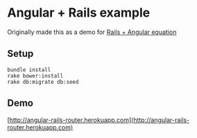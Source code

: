 # Angular + Rails example

Originally made this as a demo for [Rails + Angular equation](http://dev.mikamai.com/post/97732414859/the-rails-angular-equation-can-give-you-satisfaction)

## Setup

    bundle install
    rake bower:install
    rake db:migrate db:seed

## Demo

[http://angular-rails-router.herokuapp.com](http://angular-rails-router.herokuapp.com)
